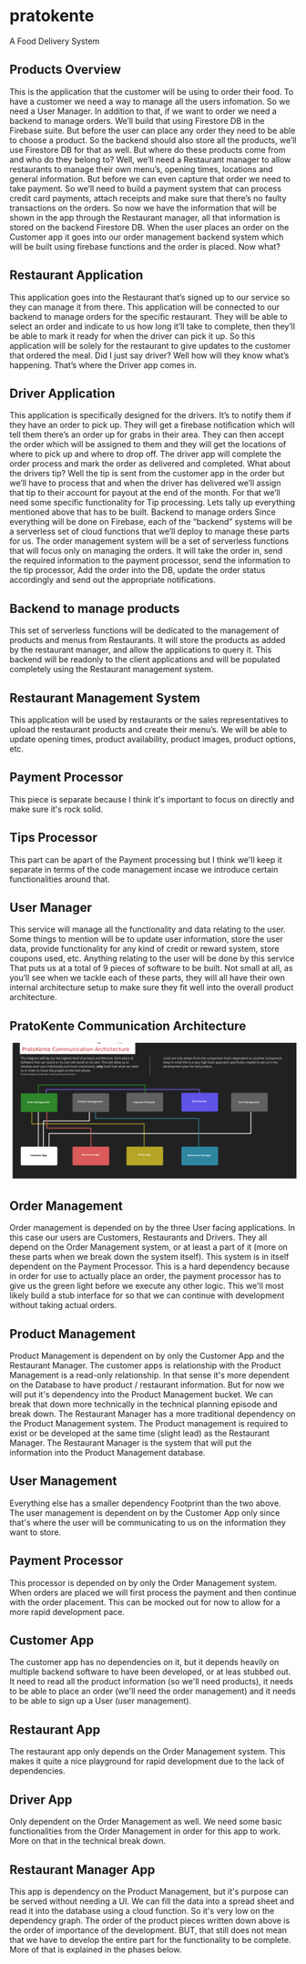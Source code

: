 # pratokente

A Food Delivery System 


## Products Overview
This is the application that the customer will be using to order their food. To have a customer we need a way to manage all the users infomation. So we need a User Manager. In addition to that, if we want to order we need a backend to manage orders. We’ll build that using Firestore DB in the Firebase suite. But before the user can place any order they need to be able to choose a product. So the backend should also store all the products, we’ll use Firestore DB for that as well. But where do these products come from and who do they belong to? Well, we’ll need a Restaurant manager to allow restaurants to manage their own menu’s, opening times, locations and general information.
But before we can even capture that order we need to take payment. So we’ll need to build a payment system that can process credit card payments, attach receipts and make sure that there’s no faulty transactions on the orders.
So now we have the information that will be shown in the app through the Restaurant manager, all that information is stored on the backend Firestore DB. When the user places an order on the Customer app it goes into our order management backend system which will be built using firebase functions and the order is placed. Now what?
## Restaurant Application

This application goes into the Restaurant that’s signed up to our service so they can manage it from there. This application will be connected to our backend to manage orders for the specific restaurant. They will be able to select an order and indicate to us how long it’ll take to complete, then they’ll be able to mark it ready for when the driver can pick it up. So this application will be solely for the restaurant to give updates to the customer that ordered the meal. Did I just say driver? Well how will they know what’s happening. That’s where the Driver app comes in.

## Driver Application
This application is specifically designed for the drivers. It’s to notify them if they have an order to pick up. They will get a firebase notification which will tell them there’s an order up for grabs in their area. They can then accept the order which will be assigned to them and they will get the locations of where to pick up and where to drop off. The driver app will complete the order process and mark the order as delivered and completed. What about the drivers tip?
Well the tip is sent from the customer app in the order but we’ll have to process that and when the driver has delivered we’ll assign that tip to their account for payout at the end of the month. For that we’ll need some specific functionality for Tip processing. Lets tally up everything mentioned above that has to be built.
Backend to manage orders
Since everything will be done on Firebase, each of the “backend” systems will be a serverless set of cloud functions that we’ll deploy to manage these parts for us. The order management system will be a set of serverless functions that will focus only on managing the orders. It will take the order in, send the required information to the payment processor, send the information to the tip processor, Add the order into the DB, update the order status accordingly and send out the appropriate notifications.

## Backend to manage products
This set of serverless functions will be dedicated to the management of products and menus from Restaurants. It will store the products as added by the restaurant manager, and allow the applications to query it. This backend will be readonly to the client applications and will be populated completely using the Restaurant management system.

## Restaurant Management System

This application will be used by restaurants or the sales representatives to upload the restaurant products and create their menu’s. We will be able to update opening times, product availability, product images, product options, etc.

## Payment Processor
This piece is separate because I think it's important to focus on directly and make sure it's rock solid.

## Tips Processor

This part can be apart of the Payment processing but I think we'll keep it separate in terms of the code management incase we introduce certain functionalities around that.

## User Manager

This service will manage all the functionality and data relating to the user. Some things to mention will be to update user information, store the user data, provide functionality for any kind of credit or reward system, store coupons used, etc. Anything relating to the user will be done by this service
That puts us at a total of 9 pieces of software to be built. Not small at all, as you’ll see when we tackle each of these parts, they will all have their own internal architecture setup to make sure they fit well into the overall product architecture.

## PratoKente Communication Architecture
![](images/architecture-dependencies.png)

## Order Management
Order management is depended on by the three User facing applications. In this case our users are Customers, Restaurants and Drivers. They all depend on the Order Management system, or at least a part of it (more on these parts when we break down the system itself). This system is in itself dependent on the Payment Processor. This is a hard dependency because in order for use to actually place an order, the payment processor has to give us the green light before we execute any other logic. This we'll most likely build a stub interface for so that we can continue with development without taking actual orders.

## Product Management
Product Management is dependent on by only the Customer App and the Restaurant Manager. The customer apps is relationship with the Product Management is a read-only relationship. In that sense it's more dependent on the Database to have product / restaurant information. But for now we will put it's dependency into the Product Management bucket. We can break that down more technically in the technical planning episode and break down. The Restaurant Manager has a more traditional dependency on the Product Management system. The Product management is required to exist or be developed at the same time (slight lead) as the Restaurant Manager. The Restaurant Manager is the system that will put the information into the Product Management database.

## User Management
Everything else has a smaller dependency Footprint than the two above. The user management is dependent on by the Customer App only since that's where the user will be communicating to us on the information they want to store.

## Payment Processor
This processor is depended on by only the Order Management system. When orders are placed we will first process the payment and then continue with the order placement. This can be mocked out for now to allow for a more rapid development pace.

## Customer App
The customer app has no dependencies on it, but it depends heavily on multiple backend software to have been developed, or at leas stubbed out. It need to read all the product information (so we'll need products), it needs to be able to place an order (we'll need the order management) and it needs to be able to sign up a User (user management).

## Restaurant App
The restaurant app only depends on the Order Management system. This makes it quite a nice playground for rapid development due to the lack of dependencies.

## Driver App
Only dependent on the Order Management as well. We need some basic functionalities from the Order Management in order for this app to work. More on that in the technical break down.

## Restaurant Manager App
This app is dependency on the Product Management, but it's purpose can be served without needing a UI. We can fill the data into a spread sheet and read it into the database using a cloud function. So it's very low on the dependency graph. The order of the product pieces written down above is the order of importance of the development. BUT, that still does not mean that we have to develop the entire part for the functionality to be complete. More of that is explained in the phases below.

